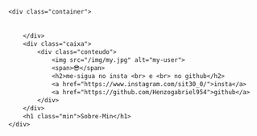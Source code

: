
    
    <div class="container">
        
        
        </div>
        <div class="caixa">
            <div class="conteudo">
                <img src="/img/my.jpg" alt="my-user">
                <span>😎</span>
                <h2>me-sigua no insta <br> e <br> no github</h2>
                <a href="https://www.instagram.com/sit30_0/">insta</a>
                <a href="https://github.com/Henzogabriel954">github</a>
            </div>
        </div>
        <h1 class="min">Sobre-Min</h1>
    </div>

